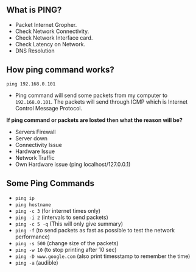## What is PING?

- Packet Internet Gropher.
- Check Network Connectivity.
- Check Network Interface card.
- Check Latency on Network.
- DNS Resolution


## How ping command works? 

```ping 192.168.0.101```

- Ping command will send some packets from my computer to ```192.168.0.101```. The packets will send through ICMP which is Internet Control Message Protocol.


__If ping command or packets are losted then what the reason will be?__

- Servers Firewall
- Server down
- Connectivity Issue
- Hardware Issue
- Network Traffic
- Own Hardware issue (ping localhost/127.0.0.1)

## Some Ping Commands
- ```ping ip```
- ```ping hostname```
- ```ping -c 3``` (for internet times only)
- ```ping -i 2``` (intervals to send packets)
- ```ping -c 5 -q``` (This will only give summary)
- ```ping -f``` (to send packets as fast as possible to test the network performance)
- ```ping -s 500``` (change size of the packets)
- ```ping -w 10``` (to stop printing after 10 sec)
- ```ping -D www.google.com``` (also print timesstamp to remember the time)
- ```ping -a``` (audible)
